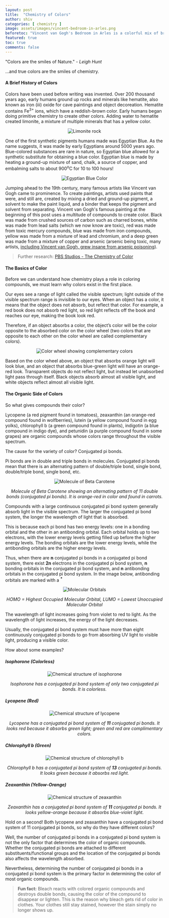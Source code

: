 ```yaml
---
layout: post
title:  "Chemistry of Colors"
author: shiv
categories: [ chemistry ]
image: assets/images/vincent-bedroom-in-arles.png
beforetoc: "Vincent van Gogh's Bedroom in Arles is a colorful mix of bright orange, red, blue, and green and expresses the 'absolute restfulness' of his bedroom."
featured: true
toc: true
comments: false
---
```


"Colors are the smiles of Nature." - <i>Leigh Hunt</i>

...and true colors are the smiles of chemistry.

#### A Brief History of Colors

<p>Colors have been used before writing was invented. Over 200 thousand years ago, early humans ground up rocks and minerals like hematite, also known as iron (iii) oxide for cave paintings and object decoreation. Hematite contains Fe<sup>3+</sup> ions, which have a reddish-brown color. Early humans began doing primitive chemistry to create other colors. Adding water to hematite created limonite, a mixture of multiple minerals that has a yellow color.</p>
<p style="text-align: center;">
<img class="shadow-lg" src="{{site.baseurl}}/assets/images/limonite.jpg" alt="Limonite rock" />
</p>
<p>One of the first synthetic pigments humans made was Egyptian Blue. As the name suggests, it was made by early Egyptians around 5000 years ago. Blue-colored substances are rare in nature, so Egyptian blue allowed for a synthetic substitute for obtaining a blue color. Egyptian blue is made by heating a ground-up mixture of sand, chalk, a source of copper, and embalming salts to about 900<sup>o</sup>C for 10 to 100 hours!</p>
<p style="text-align: center;">
<img class="shadow-lg" src="{{site.baseurl}}/assets/images/egyptian-blue.jpg" alt="Egyptian Blue Color" />
</p>
<p>Jumping ahead to the 19th century, many famous artists like Vincent van Gogh came to prominence. To create paintings, artists used paints that were, and still are, created by mixing a dried and ground-up pigment, a solvent to make the paint liquid, and a binder that keeps the pigment and solvent from separating. Vincent van Gogh's famous painting at the beginning of this post uses a multitude of compounds to create color. Black was made from crushed sources of carbon such as charred bones, white was made from lead salts (which we now know are toxic), red was made from toxic mercury compounds, blue was made from iron compounds, yellow was made from a mixture of lead and chromium, and a deep green was made from a mixture of copper and arsenic (arsenic being toxic, many artists, <a target="_blank" href="https://www.artpublikamag.com/post/when-color-kills-toxic-pigments-through-the-ages">including Vincent van Gogh, grew insane from arsenic poisoning</a>).</p>

>Further research: <a target="_blank" href="https://www.youtube.com/watch?v=CtiKkJrB-ag">PBS Studios - The Chemistry of Color</a>

#### The Basics of Color
Before we can understand how chemistry plays a role in coloring compounds, we must learn why colors exist in the first place.

Our eyes see a range of light called the visible spectrum; light outside of the visible spectrum range is invisible to our eyes. When an object has a color, it means that the object does not absorb, but reflect that color. For example, a red book does not absorb red light, so red light reflects off the book and reaches our eye, making the book look red.

Therefore, if an object absorbs a color, the object’s color will be the color opposite to the absorbed color on the color wheel (two colors that are opposite to each other on the color wheel are called complementary colors).

<p style="text-align: center;">
<img class="shadow-lg" src="{{site.baseurl}}/assets/images/color-wheel.png" alt="Color wheel showing complementary colors" />
</p>

Based on the color wheel above, an object that absorbs orange light will look blue, and an object that absorbs blue-green light will have an orange-red look. Transparent objects do not reflect light, but instead let unabsorbed light pass through itself. Black objects absorb almost all visible light, and white objects reflect almost all visible light.
#### The Organic Side of Colors

<p>So what gives compounds their color?</p>
Lycopene (a red pigment found in tomatoes), zeaxanthin (an orange-red compound found in wolfberries), lutein (a yellow compound found in egg yolks), chlorophyll b (a green compound found in plants), indigotin (a blue compound in indigo dye), and petunidin (a purple compound found in some grapes) are organic compounds whose colors range throughout the visible spectrum.

The cause for the variety of color? Conjugated pi bonds.

Pi bonds are in double and triple bonds in molecules. Conjugated pi bonds mean that there is an alternating pattern of double/triple bond, single bond, double/triple bond, single bond, etc.

<p style="text-align: center;">
<img class="shadow-lg" src="{{site.baseurl}}/assets/images/carrots-c40h56.png" alt="Molecule of Beta Carotene" />
</p> 
<p   style="text-align: center;">
<i>Molecule of Beta Carotene showing an alternating pattern of 11 double bonds (conjugated pi bonds). It is orange-red in color and found in carrots.</i>
</p>
Compounds with a large continuous conjugated pi bond system generally absorb light in the visible spectrum. The larger the conjugated pi bond system, the longer the wavelength of light that is absorbed.

This is because each pi bond has two energy levels: one in a bonding orbital and the other in an antibonding orbital. Each orbital holds up to two electrons, with the lower energy levels getting filled up before the higher energy levels. The bonding orbitals are the lower energy levels, while the antibonding orbitals are the higher energy levels.

Thus, when there are **n** conjugated pi bonds in a conjugated pi bond system, there exist **2n** electrons in the conjugated pi bond system, **n** bonding orbitals in the conjugated pi bond system, and **n** antibonding orbitals in the conjugated pi bond system. In the image below, antibonding orbitals are marked with a <sup>**\***</sup>

<p style="text-align: center;">
<img class="shadow-lg" src="{{site.baseurl}}/assets/images/homo-lumo.png" alt="Molecular Orbitals" />
</p> 
<p   style="text-align: center;">
<i>HOMO = Highest Occupied Molecular Orbital, LUMO = Lowest Unoccupied Molecular Orbital</i>
</p>

The wavelength of light increases going from violet to red to light. As the wavelength of light increases, the energy of the light decreases.

Usually, the conjugated pi bond system must have more than eight continuously conjugated pi bonds to go from absorbing UV light to visible light, producing a visible color.

How about some examples?

##### Isophorone (Colorless)
<p style="text-align: center;">
<img class="shadow-lg" src="{{site.baseurl}}/assets/images/isophorone.png" alt="Chemical structure of isophorone" />
</p>
<p   style="text-align: center;">
<i>Isophorone has a conjugated pi bond system of only two conjugated pi bonds. It is colorless.</i>
</p>

##### Lycopene (Red)
<p style="text-align: center;">
<img class="shadow-lg" src="{{site.baseurl}}/assets/images/lycopene.jpg" alt="Chemical structure of lycopene" />
</p>
<p   style="text-align: center;">
<i>Lycopene has a conjugated pi bond system of <b>11</b> conjugated pi bonds. It looks red because it absorbs green light; green and red are complimentary colors.</i>
</p>

##### Chlorophyll b (Green)
<p style="text-align: center;">
<img class="shadow-lg" src="{{site.baseurl}}/assets/images/chlorophyll-b.png" alt="Chemical structure of chlorophyll b" />
</p>
<p   style="text-align: center;">
<i>Chlorophyll b has a conjugated pi bond system of <b>13</b> conjugated pi bonds. It looks green because it absorbs red light.</i>
</p>

##### Zeaxanthin (Yellow-Orange)
<p style="text-align: center;">
<img class="shadow-lg" src="{{site.baseurl}}/assets/images/zeaxanthin.png" alt="Chemical structure of zeaxanthin" />
</p>
<p   style="text-align: center;">
<i>Zeaxanthin has a conjugated pi bond system of <b>11</b> conjugated pi bonds. It looks yellow-orange because it absorbs blue-violet light.</i>
</p>


Hold on a second! Both lycopene and zeaxanthin have a conjugated pi bond system of 11 conjugated pi bonds, so why do they have different colors?

Well, the number of conjugated pi bonds in a conjugated pi bond system is not the only factor that determines the color of organic compounds. Whether the conjugated pi bonds are attached to different substituents/functional groups and the location of the conjugated pi bonds also affects the wavelength absorbed.

Nevertheless, determining the number of conjugated pi bonds in a conjugated pi bond system is the primary factor in determining the color of most organic compounds.

> **Fun fact:** Bleach reacts with colored organic compounds and destroys double bonds, causing the color of the compound to disappear or lighten. This is the reason why bleach gets rid of color in clothes. Your clothes still stay stained, however the stain simply no longer shows up.


